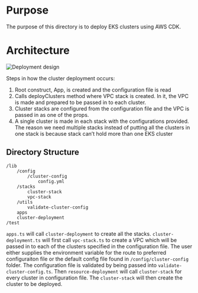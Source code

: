 # Purpose

The purpose of this directory is to deploy EKS clusters using AWS CDK. 

# Architecture
![Deployment design](https://user-images.githubusercontent.com/54683946/183471629-59479f8c-db49-4c53-bbe5-48b5f18d6b14.png)


Steps in how the cluster deployment occurs:
1. Root construct, App, is created and the configuration file is read
2. Calls deployClusters method where VPC stack is created. In it, the VPC is made and prepared to be passed in to each cluster. 
3. Cluster stacks are configured from the configuration file and the VPC is passed in as one of the props.
4. A single cluster is made in each stack with the configurations provided. The reason we need multiple stacks instead of putting all the clusters in one stack is because stack can’t hold more than one EKS cluster 

## Directory Structure

```
/lib
    /config
        /cluster-config
            config.yml
    /stacks
        cluster-stack
        vpc-stack
    /utils
        validate-cluster-config
    apps
    cluster-deployment
/test
```
`apps.ts` will call `cluster-deployment` to create all the stacks. `cluster-deployment.ts` will first call `vpc-stack.ts` to create a VPC which will be passed in to each of the clusters specified in the configuration file. The user either supplies the environment variable for the route to preferred configuraiton file or the default config file found in `/config/cluster-config` folder. The configuration file is validated by being passed into `validate-cluster-config.ts`. Then `resource-deployment` will call `cluster-stack` for every cluster in configuration file. The `cluster-stack` will then create the cluster to be deployed.  
